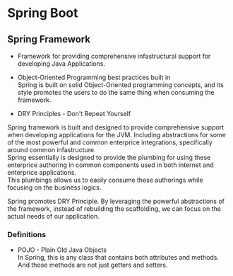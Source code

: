 # Spring Boot

## Spring Framework 

* Framework for providing comprehensive infastructural support for developing Java Applications.  

* Object-Oriented Programming best practices built in  
Spring is built on solid Object-Oriented programming concepts, and its style promotes the users to do the same thing when consuming the framework.  

* DRY Principles - Don't Repeat Yourself  

Spring framework is built and designed to provide comprehensive support when developing applications for the JVM. Including abstractions for some of the most powerful and common enterprice integrations, specifically around common infastructure.  
Spring essentially is designed to provide the plumbing for using these enterprice authoring in common components used in both internet and enterprice applications.  
This plumbings allows us to easily consume these authorings while focusing on the business logics.  

 

Spring promotes DRY Principle. By leveraging the powerful abstractions of the framework, instead of rebuilding the scaffolding, we can focus on the actual needs of our application.  

### Definitions 

* POJO - Plain Old Java Objects  
In Spring, this is any class that contains both attributes and methods. And those methods are not just getters and setters.  
